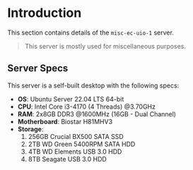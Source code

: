 # Introduction

This section contains details of the `misc-ec-uio-1` server.

> This server is mostly used for miscellaneous purposes.

## Server Specs

This server is a self-built desktop with the following specs:

* **OS**: Ubuntu Server 22.04 LTS 64-bit
* **CPU**: Intel Core i3-4170 (4 Threads) @3.70GHz
* **RAM**: 2x8GB DDR3 @1600MHz (16GB - Dual Channel)
* **Motherboard**: Biostar H81MHV3
* **Storage**:
    1. 256GB Crucial BX500 SATA SSD
    2. 2TB WD Green 5400RPM SATA HDD
    3. 4TB WD Elements USB 3.0 HDD
    4. 8TB Seagate USB 3.0 HDD
